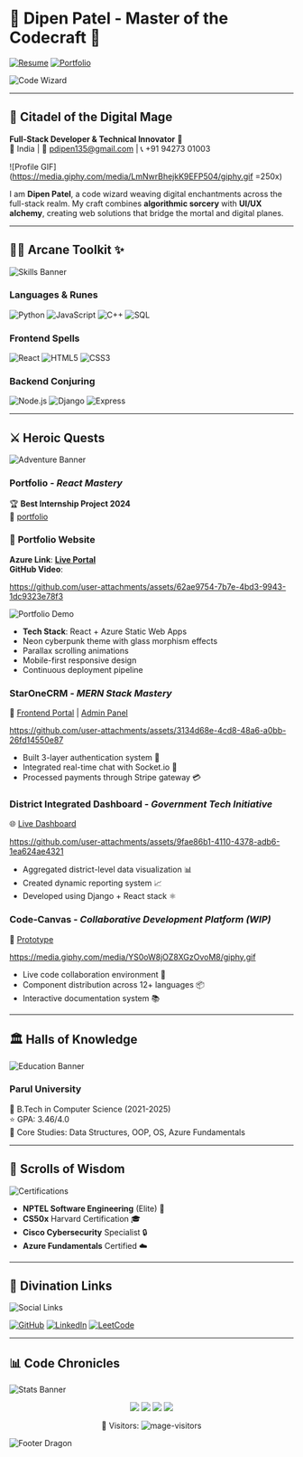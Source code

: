 
# 🐉 **Dipen Patel - Master of the Codecraft** 🚀
[![Resume](https://img.shields.io/badge/Download_Resume-4285F4?style=for-the-badge&logo=google-drive&logoColor=white)](https://drive.google.com/uc?export=download&id=17qtNnhWm3CC3_0xxX8U8Ew1zj088J9ft)
[![Portfolio](https://img.shields.io/badge/Portfolio-00f0ff?style=for-the-badge&logo=azure-devops&logoColor=white)](https://azure-portfolio.alynor.wiki)

![Code Wizard](https://media.giphy.com/media/qgQUggAC3Pfv687qPC/giphy.gif)

---

## 🏰 **Citadel of the Digital Mage**
**Full-Stack Developer & Technical Innovator** 🔮  
📍 India | 📧 pdipen135@gmail.com | 📞 +91 94273 01003  

![Profile GIF](https://media.giphy.com/media/LmNwrBhejkK9EFP504/giphy.gif =250x)

I am **Dipen Patel**, a code wizard weaving digital enchantments across the full-stack realm. My craft combines **algorithmic sorcery** with **UI/UX alchemy**, creating web solutions that bridge the mortal and digital planes.

---

## 🧙‍♂️ **Arcane Toolkit** ✨
![Skills Banner](https://media.giphy.com/media/3oKIPEqDGUULpEU0aQ/giphy.gif)

### **Languages & Runes**
![Python](https://img.shields.io/badge/Python-3776AB?style=for-the-badge&logo=python&logoColor=white)
![JavaScript](https://img.shields.io/badge/JavaScript-F7DF1E?style=for-the-badge&logo=javascript&logoColor=black)
![C++](https://img.shields.io/badge/C++-00599C?style=for-the-badge&logo=c%2B%2B&logoColor=white)
![SQL](https://img.shields.io/badge/SQL-4479A1?style=for-the-badge&logo=mysql&logoColor=white)

### **Frontend Spells**
![React](https://img.shields.io/badge/React-61DAFB?style=for-the-badge&logo=react&logoColor=black)
![HTML5](https://img.shields.io/badge/HTML5-E34F26?style=for-the-badge&logo=html5&logoColor=white)
![CSS3](https://img.shields.io/badge/CSS3-1572B6?style=for-the-badge&logo=css3&logoColor=white)

### **Backend Conjuring**
![Node.js](https://img.shields.io/badge/Node.js-339933?style=for-the-badge&logo=nodedotjs&logoColor=white)
![Django](https://img.shields.io/badge/Django-092E20?style=for-the-badge&logo=django&logoColor=white)
![Express](https://img.shields.io/badge/Express-000000?style=for-the-badge&logo=express&logoColor=white)

---

## ⚔️ **Heroic Quests**
![Adventure Banner](https://media.giphy.com/media/3o7abKhOpu0NwenH3O/giphy.gif)

### **Portfolio** - _React Mastery_
🏆 **Best Internship Project 2024**  
🔗 [portfolio](https://dipen.alynor.wiki)


### 🏰 **Portfolio Website** 
**Azure Link**: [**Live Portal**](https://azure-portfolio.alynor.wiki)  
**GitHub Video**:  

https://github.com/user-attachments/assets/62ae9754-7b7e-4bd3-9943-1dc9323e78f3

![Portfolio Demo](https://media.giphy.com/media/v1.Y2lkPTc5MGI3NjExbWY3bnVtNnQ0OWZ5YjJ4N2VpcmN1a2FqM3RwN2x5N3lud2s2Y2R6ZyZlcD12MV9pbnRlcm5hbF9naWZfYnlfaWQmY3Q9Zw/SU2i7pQqGqy3rBEh6B/giphy.gif)

- **Tech Stack**: React + Azure Static Web Apps
- Neon cyberpunk theme with glass morphism effects
- Parallax scrolling animations
- Mobile-first responsive design
- Continuous deployment pipeline

### **StarOneCRM** - _MERN Stack Mastery_
🔗 [Frontend Portal](https://polite-field-09918cc00.4.azurestaticapps.net) | [Admin Panel](http://internship-fta5hkg7e8eaecf7.westindia-01.azurewebsites.net)  

https://github.com/user-attachments/assets/3134d68e-4cd8-48a6-a0bb-26fd14550e87

- Built 3-layer authentication system 🔐
- Integrated real-time chat with Socket.io 💬
- Processed payments through Stripe gateway 💳

### **District Integrated Dashboard** - _Government Tech Initiative_
🌐 [Live Dashboard](https://ambitious-bush-0645df200.5.azurestaticapps.net/)  

https://github.com/user-attachments/assets/9fae86b1-4110-4378-adb6-1ea624ae4321

- Aggregated district-level data visualization 📊
- Created dynamic reporting system 📈
- Developed using Django + React stack ⚛️

### **Code-Canvas** - _Collaborative Development Platform (WIP)_
🎨 [Prototype](Project-CodeCanvas-Login-Signup/Code-Canvas-Landing-Page.html)  

https://media.giphy.com/media/YS0oW8jOZ8XGzOvoM8/giphy.gif

- Live code collaboration environment 👥
- Component distribution across 12+ languages 📦
- Interactive documentation system 📚

---

## 🏛️ **Halls of Knowledge**
![Education Banner](https://media.giphy.com/media/3o7TKMt1VVNkHV2PaE/giphy.gif)

### **Parul University**  
📜 B.Tech in Computer Science (2021-2025)  
⭐ GPA: 3.46/4.0  
📖 Core Studies: Data Structures, OOP, OS, Azure Fundamentals

---

## 📜 **Scrolls of Wisdom**
![Certifications](https://media.giphy.com/media/3o6Zt6KHxJT7lrzHde/giphy.gif)

- **NPTEL Software Engineering** (Elite) 📜
- **CS50x** Harvard Certification 🎓
- **Cisco Cybersecurity** Specialist 🔒
- **Azure Fundamentals** Certified ☁️

---

## 🔮 **Divination Links**
![Social Links](https://media.giphy.com/media/j2pOGeGYKe2xCCIAfi/giphy.gif)

[![GitHub](https://img.shields.io/badge/GitHub-181717?style=for-the-badge&logo=github&logoColor=white)](https://github.com/DOodle25)
[![LinkedIn](https://img.shields.io/badge/LinkedIn-0A66C2?style=for-the-badge&logo=linkedin&logoColor=white)](https://www.linkedin.com/in/dipen-patel-792296260/)
[![LeetCode](https://img.shields.io/badge/LeetCode-FFA116?style=for-the-badge&logo=leetcode&logoColor=white)](https://leetcode.com/DIPEN125/)

---

## 📊 **Code Chronicles**
![Stats Banner](https://media.giphy.com/media/3o6vY1k6v7Y5v5Y5Wo/giphy.gif)

<div align="center">
  <img src="https://github-profile-summary-cards.vercel.app/api/cards/profile-details?username=DOodle25&theme=github_dark">
  <img src="https://github-profile-summary-cards.vercel.app/api/cards/stats?username=DOodle25&theme=github_dark">
  <img src="https://github-profile-summary-cards.vercel.app/api/cards/repos-per-language?username=DOodle25&theme=github_dark">
  <img src="https://github-readme-stats.vercel.app/api/top-langs/?username=DOodle25&layout=compact&theme=vision-friendly-dark">
</div>

<p align="center"> 
  🔭 Visitors: <img src="https://komarev.com/ghpvc/?username=DOodle25&label=Profile%20views&color=0e75b6&style=flat" alt="mage-visitors" />
</p>

![Footer Dragon](https://media.giphy.com/media/xTiTnxpQ3ghPiB2Hp6/giphy.gif)
